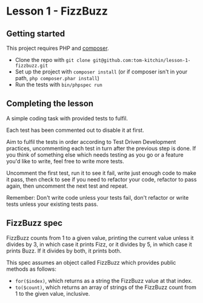 # Lesson 1 - FizzBuzz

## Getting started

This project requires PHP and [composer](https://getcomposer.org/download/).

* Clone the repo with `git clone git@github.com:tom-kitchin/lesson-1-fizzbuzz.git`
* Set up the project with `composer install` (or if composer isn't in your path, `php composer.phar install`)
* Run the tests with `bin/phpspec run`

## Completing the lesson

A simple coding task with provided tests to fulfil.

Each test has been commented out to disable it at first.

Aim to fulfil the tests in order according to Test Driven Development practices,
uncommenting each test in turn after the previous step is done. If you think of
something else which needs testing as you go or a feature you'd like to write,
feel free to write more tests.

Uncomment the first test, run it to see it fail, write just enough code to make it pass,
then check to see if you need to refactor your code, refactor to pass again, then
uncomment the next test and repeat.

Remember: Don't write code unless your tests fail,
don't refactor or write tests unless your existing tests pass.

## FizzBuzz spec

FizzBuzz counts from 1 to a given value, printing the current value unless
it divides by 3, in which case it prints Fizz, or it divides by 5, in which case
it prints Buzz. If it divides by both, it prints both.

This spec assumes an object called FizzBuzz which provides public methods as follows:

* `for($index)`, which returns as a string the FizzBuzz value at that index.
* `to($count)`, which returns an array of strings of the FizzBuzz count from 1 to the given value, inclusive.
